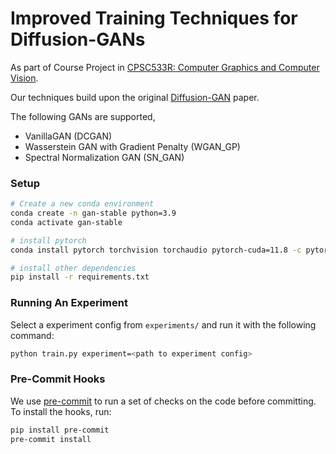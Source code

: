 # Improved Training Techniques for Diffusion-GANs
As part of Course Project in [CPSC533R: Computer Graphics and Computer Vision](https://www.cs.ubc.ca/~rhodin/2022_2023_CPSC_533R/).

Our techniques build upon the original [Diffusion-GAN](https://openreview.net/forum?id=HZf7UbpWHuA) paper.

The following GANs are supported,
* VanillaGAN (DCGAN)
* Wasserstein GAN with Gradient Penalty (WGAN_GP)
* Spectral Normalization GAN (SN_GAN)

### Setup
```bash
# Create a new conda environment
conda create -n gan-stable python=3.9
conda activate gan-stable

# install pytorch
conda install pytorch torchvision torchaudio pytorch-cuda=11.8 -c pytorch -c nvidia

# install other dependencies
pip install -r requirements.txt
```

### Running An Experiment
Select a experiment config from `experiments/` and run it with the following command:
```bash
python train.py experiment=<path to experiment config>
```

### Pre-Commit Hooks
We use [pre-commit](https://pre-commit.com/) to run a set of checks on the code before committing. To install the hooks, run:
```bash
pip install pre-commit
pre-commit install
```
